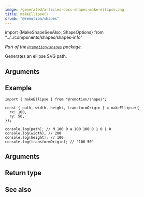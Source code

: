 ```yaml
---
image: /generated/articles-docs-shapes-make-ellipse.png
title: makeEllipse()
crumb: "@remotion/shapes"
---
```


import {MakeShapeSeeAlso, ShapeOptions} from "../../components/shapes/shapes-info"

_Part of the [`@remotion/shapes`](/docs/shapes) package._

Generates an ellipse SVG path.

## Arguments

<ShapeOptions shape="ellipse"/>

## Example

```tsx twoslash title="ellipse.ts"
import { makeEllipse } from "@remotion/shapes";

const { path, width, height, transformOrigin } = makeEllipse({
  rx: 100,
  ry: 50,
});

console.log(path); // M 100 0 a 100 100 0 1 0 1 0
console.log(width); // 200
console.log(height); // 100
console.log(transformOrigin); // '100 50'
```

## Arguments

<ShapeOptions shape="ellipse"/>

## Return type

<MakeShapeReturnType shape="ellipse"/>

## See also

<MakeShapeSeeAlso shape="ellipse"/>
